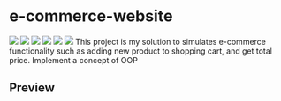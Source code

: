 # e-commerce-website
![](https://img.shields.io/badge/progress-completed-green)
![](https://img.shields.io/badge/version-1.0-green)
![](https://img.shields.io/badge/language-JavaScript-yellow)
![](https://img.shields.io/badge/version-ES6+-yellow)
![](https://img.shields.io/badge/html-HTML5-red)
![](https://img.shields.io/badge/css-CSS3-blue)
This project is my solution to simulates e-commerce functionality such as adding new product to shopping cart, and get total price. Implement a concept of OOP

## Preview
